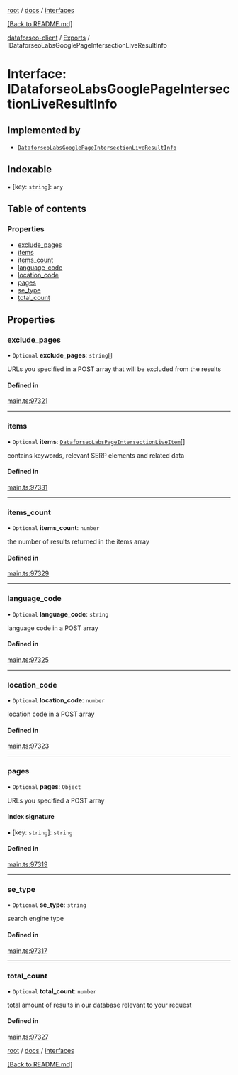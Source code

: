[root](./../../ "root") / [docs](./../ "docs") / [interfaces](./ "interfaces")

[[Back to README.md]](./../../README.md "[Back to README.md]")

[dataforseo-client](../README.md) / [Exports](../modules.md) / IDataforseoLabsGooglePageIntersectionLiveResultInfo

# Interface: IDataforseoLabsGooglePageIntersectionLiveResultInfo

## Implemented by

- [`DataforseoLabsGooglePageIntersectionLiveResultInfo`](../classes/DataforseoLabsGooglePageIntersectionLiveResultInfo.md)

## Indexable

▪ [key: `string`]: `any`

## Table of contents

### Properties

- [exclude\_pages](IDataforseoLabsGooglePageIntersectionLiveResultInfo.md#exclude_pages)
- [items](IDataforseoLabsGooglePageIntersectionLiveResultInfo.md#items)
- [items\_count](IDataforseoLabsGooglePageIntersectionLiveResultInfo.md#items_count)
- [language\_code](IDataforseoLabsGooglePageIntersectionLiveResultInfo.md#language_code)
- [location\_code](IDataforseoLabsGooglePageIntersectionLiveResultInfo.md#location_code)
- [pages](IDataforseoLabsGooglePageIntersectionLiveResultInfo.md#pages)
- [se\_type](IDataforseoLabsGooglePageIntersectionLiveResultInfo.md#se_type)
- [total\_count](IDataforseoLabsGooglePageIntersectionLiveResultInfo.md#total_count)

## Properties

### exclude\_pages

• `Optional` **exclude\_pages**: `string`[]

URLs you specified in a POST array that will be excluded from the results

#### Defined in

[main.ts:97321](https://github.com/dataforseo/TypeScriptClient/blob/7ca1aa4/main.ts#L97321)

___


### items

• `Optional` **items**: [`DataforseoLabsPageIntersectionLiveItem`](../classes/DataforseoLabsPageIntersectionLiveItem.md)[]

contains keywords, relevant SERP elements and related data

#### Defined in

[main.ts:97331](https://github.com/dataforseo/TypeScriptClient/blob/7ca1aa4/main.ts#L97331)

___


### items\_count

• `Optional` **items\_count**: `number`

the number of results returned in the items array

#### Defined in

[main.ts:97329](https://github.com/dataforseo/TypeScriptClient/blob/7ca1aa4/main.ts#L97329)

___


### language\_code

• `Optional` **language\_code**: `string`

language code in a POST array

#### Defined in

[main.ts:97325](https://github.com/dataforseo/TypeScriptClient/blob/7ca1aa4/main.ts#L97325)

___


### location\_code

• `Optional` **location\_code**: `number`

location code in a POST array

#### Defined in

[main.ts:97323](https://github.com/dataforseo/TypeScriptClient/blob/7ca1aa4/main.ts#L97323)

___


### pages

• `Optional` **pages**: `Object`

URLs you specified a POST array

#### Index signature

▪ [key: `string`]: `string`

#### Defined in

[main.ts:97319](https://github.com/dataforseo/TypeScriptClient/blob/7ca1aa4/main.ts#L97319)

___


### se\_type

• `Optional` **se\_type**: `string`

search engine type

#### Defined in

[main.ts:97317](https://github.com/dataforseo/TypeScriptClient/blob/7ca1aa4/main.ts#L97317)

___


### total\_count

• `Optional` **total\_count**: `number`

total amount of results in our database relevant to your request

#### Defined in

[main.ts:97327](https://github.com/dataforseo/TypeScriptClient/blob/7ca1aa4/main.ts#L97327)

[root](./../../ "root") / [docs](./../ "docs") / [interfaces](./ "interfaces")

[[Back to README.md]](./../../README.md "[Back to README.md]")